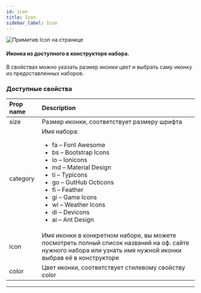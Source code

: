 ```yaml
---
id: icon
title: Icon
sidebar_label: Icon
---
```


![Примитив Icon на странице](https://test-upl.quarkly.io/607d3473b99fb9001fcbcc16/images/docs-new-workarea-components-primitives-icon.png?v=2021-05-16T08:06:42.344Z)

#### Иконка из доступного в конструкторе набора.

В свойствах можно указать размер иконки цвет и выбрать саму иконку из предоставленных наборов.

### Доступные свойства

| Prop name | Description                                                                                                                                                                                                                                                                                                  |
| :-------- | :----------------------------------------------------------------------------------------------------------------------------------------------------------------------------------------------------------------------------------------------------------------------------------------------------------- |
| size      | Размер иконки, соответствует размеру шрифта                                                                                                                                                                                                                                                                  |
| category  | Имя набора:<br/><ul><li>fa – Font Awesome</li><li>bs – Bootstrap Icons</li><li>io – Ionicons</li><li>md – Material Design</li><li>ti – Typicons</li><li>go – GutHub Octicons</li><li>fi – Feather</li><li>gi – Game Icons</li><li>wi – Weather Icons</li><li>di – Devicons</li><li>ai – Ant Design</li></ul> |
| icon      | Имя иконки в конкретном наборе, вы можете посмотреть полный список названий на оф. сайте нужного набора или узнать имя нужной иконки выбрав её в конструкторе                                                                                                                                                |
| color     | Цвет иконки, соответствует стилевому свойству color                                                                                                                                                                                                                                                          |

---
